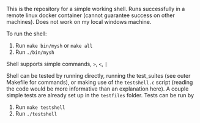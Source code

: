 This is the repository for a simple working shell. Runs successfully in a remote linux docker container (cannot guarantee success on other machines). Does not work on my local windows machine.  

To run the shell:
1. Run `make bin/mysh` or `make all`
2. Run `./bin/mysh`

Shell supports simple commands, `>`, `<`, `|`

Shell can be tested by running directly, running the test_suites (see outer Makefile for commands), or making use of the `testshell.c` script (reading the code would be more informative than an explanation here). A couple simple tests are already set up in the `testfiles` folder. Tests can be run by 
1. Run `make testshell`
2. Run `./testshell`
